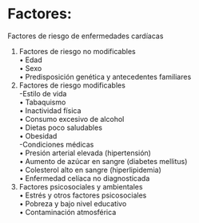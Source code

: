 # Factores:
Factores de riesgo de enfermedades cardíacas
1. Factores de riesgo no modificables  
  •	Edad  
  •	Sexo  
  •	Predisposición genética y antecedentes familiares  
2. Factores de riesgo modificables  
-Estilo de vida  
•	Tabaquismo  
•	Inactividad física  
•	Consumo excesivo de alcohol  
•	Dietas poco saludables  
•	Obesidad  
-Condiciones médicas  
•	Presión arterial elevada (hipertensión)  
•	Aumento de azúcar en sangre (diabetes mellitus)  
•	Colesterol alto en sangre (hiperlipidemia)  
•	Enfermedad celíaca no diagnosticada  
3. Factores psicosociales y ambientales  
•	Estrés y otros factores psicosociales  
•	Pobreza y bajo nivel educativo  
•	Contaminación atmosférica  

